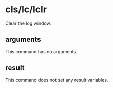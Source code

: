 # cls/lc/lclr

Clear the log window.

## arguments

This command has no arguments.

## result

This command does not set any result variables.
